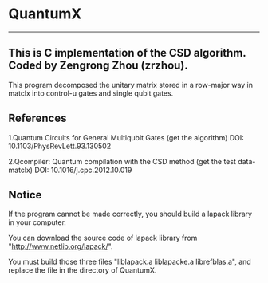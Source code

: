 # QuantumX
---
This is C implementation of the CSD algorithm. 
Coded by Zengrong Zhou (zrzhou). 
---
This program decomposed the unitary matrix stored in a row-major way in matclx into control-u gates and single qubit gates.

References
---
1.Quantum Circuits for General Multiqubit Gates  (get the algorithm)
DOI: 10.1103/PhysRevLett.93.130502

2.Qcompiler: Quantum compilation with the CSD method  (get the test data-matclx)
DOI: 10.1016/j.cpc.2012.10.019

Notice
---
If the program cannot be made correctly, you should build a lapack library in your computer.

You can download the source code of lapack library from "http://www.netlib.org/lapack/".

You must build those three files "liblapack.a liblapacke.a librefblas.a", and replace the file in the directory of QuantumX.